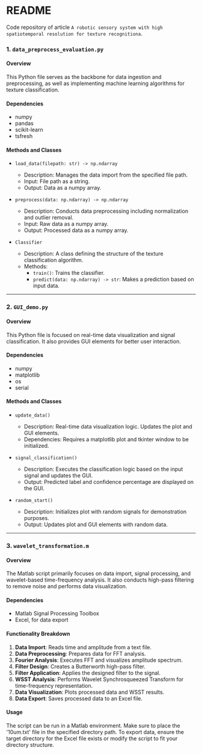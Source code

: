 # README
Code repository of article `A robotic sensory system with high spatiotemporal resolution for texture recognitiona`.

### 1. `data_preprocess_evaluation.py`

#### Overview
This Python file serves as the backbone for data ingestion and preprocessing, as well as implementing machine learning algorithms for texture classification.

#### Dependencies
- numpy
- pandas
- scikit-learn
- tsfresh

#### Methods and Classes

- `load_data(filepath: str) -> np.ndarray`
  - Description: Manages the data import from the specified file path.
  - Input: File path as a string.
  - Output: Data as a numpy array.

- `preprocess(data: np.ndarray) -> np.ndarray`
  - Description: Conducts data preprocessing including normalization and outlier removal.
  - Input: Raw data as a numpy array.
  - Output: Processed data as a numpy array.

- `Classifier`
  - Description: A class defining the structure of the texture classification algorithm.
  - Methods: 
    - `train()`: Trains the classifier.
    - `predict(data: np.ndarray) -> str`: Makes a prediction based on input data.

---

### 2. `GUI_demo.py`

#### Overview
This Python file is focused on real-time data visualization and signal classification. It also provides GUI elements for better user interaction.

#### Dependencies
- numpy
- matplotlib
- os
- serial

#### Methods and Classes

- `update_data()`
  - Description: Real-time data visualization logic. Updates the plot and GUI elements.
  - Dependencies: Requires a matplotlib plot and tkinter window to be initialized.

- `signal_classification()`
  - Description: Executes the classification logic based on the input signal and updates the GUI.
  - Output: Predicted label and confidence percentage are displayed on the GUI.

- `random_start()`
  - Description: Initializes plot with random signals for demonstration purposes.
  - Output: Updates plot and GUI elements with random data.
  
---

### 3. `wavelet_transformation.m`

#### Overview
The Matlab script primarily focuses on data import, signal processing, and wavelet-based time-frequency analysis. It also conducts high-pass filtering to remove noise and performs data visualization.

#### Dependencies
- Matlab Signal Processing Toolbox
- Excel, for data export

#### Functionality Breakdown

1. **Data Import**: Reads time and amplitude from a text file.
2. **Data Preprocessing**: Prepares data for FFT analysis.
3. **Fourier Analysis**: Executes FFT and visualizes amplitude spectrum.
4. **Filter Design**: Creates a Butterworth high-pass filter.
5. **Filter Application**: Applies the designed filter to the signal.
6. **WSST Analysis**: Performs Wavelet Synchrosqueezed Transform for time-frequency representation.
7. **Data Visualization**: Plots processed data and WSST results.
8. **Data Export**: Saves processed data to an Excel file.

#### Usage
The script can be run in a Matlab environment. Make sure to place the '10um.txt' file in the specified directory path. To export data, ensure the target directory for the Excel file exists or modify the script to fit your directory structure.
